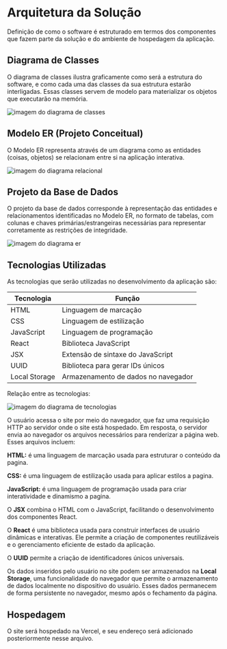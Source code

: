 # Arquitetura da Solução

Definição de como o software é estruturado em termos dos componentes que fazem parte da solução e do ambiente de hospedagem da aplicação.

## Diagrama de Classes

O diagrama de classes ilustra graficamente como será a estrutura do software, e como cada uma das classes da sua estrutura estarão interligadas. Essas classes servem de modelo para materializar os objetos que executarão na memória.

<img src="https://github.com/ICEI-PUC-Minas-PMV-SInt/pmv-sint-2024-2-e2-proj-front-t1-grupo2-eixo2-projeto/blob/main/docs/img/diagrama_classe.png" alt="imagem do diagrama de classes"/>

## Modelo ER (Projeto Conceitual)

O Modelo ER representa através de um diagrama como as entidades (coisas, objetos) se relacionam entre si na aplicação interativa.

<img src="https://github.com/ICEI-PUC-Minas-PMV-SInt/pmv-sint-2024-2-e2-proj-front-t1-grupo2-eixo2-projeto/blob/main/docs/img/diagrama_relacional.png" alt="imagem do diagrama relacional"/>

## Projeto da Base de Dados

O projeto da base de dados corresponde à representação das entidades e relacionamentos identificadas no Modelo ER, no formato de tabelas, com colunas e chaves primárias/estrangeiras necessárias para representar corretamente as restrições de integridade.
 
<img src="https://github.com/ICEI-PUC-Minas-PMV-SInt/pmv-sint-2024-2-e2-proj-front-t1-grupo2-eixo2-projeto/blob/main/docs/img/diagrama_er.png" alt="imagem do diagrama er"/>

## Tecnologias Utilizadas

As tecnologias que serão utilizadas no desenvolvimento da aplicação são:

| Tecnologia | Função |
| ------------- | ------------- |
| HTML  | Linguagem de marcação  |
| CSS  | Linguagem de estilização  |
| JavaScript  | Linguagem de programação  |
| React  | Biblioteca JavaScript  |
| JSX  | Extensão de sintaxe do JavaScript  |
| UUID  | Biblioteca para gerar IDs únicos  |
| Local Storage  | Armazenamento de dados no navegador  |

Relação entre as tecnologias:

<img src="https://github.com/ICEI-PUC-Minas-PMV-SInt/pmv-sint-2024-2-e2-proj-front-t1-grupo2-eixo2-projeto/blob/main/docs/img/diagrama_tecnologias.png" alt="imagem do diagrama de tecnologias"/>

O usuário acessa o site por meio do navegador, que faz uma requisição HTTP ao servidor onde o site está hospedado. Em resposta, o servidor envia ao navegador os arquivos necessários para renderizar a página web. Esses arquivos incluem:

**HTML:** é uma linguagem de marcação usada para estruturar o conteúdo da pagina.

**CSS:** é uma linguagem de estilização usada para aplicar estilos a pagina.

**JavaScript:** é uma linguagem de programação usada para criar interatividade e dinamismo a pagina.

O **JSX** combina o HTML com o JavaScript, facilitando o desenvolvimento dos componentes React.

O **React** é uma biblioteca usada para construir interfaces de usuário dinâmicas e interativas. Ele permite a criação de componentes reutilizáveis e o gerenciamento eficiente de estado da aplicação.

O **UUID** permite a criação de identificadores únicos universais.

Os dados inseridos pelo usuário no site podem ser armazenados na **Local Storage**, uma funcionalidade do navegador que permite o armazenamento de dados localmente no dispositivo do usuário. Esses dados permanecem de forma persistente no navegador, mesmo após o fechamento da página.

## Hospedagem

O site será hospedado na Vercel, e seu endereço será adicionado posteriormente nesse arquivo.
